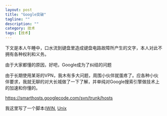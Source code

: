 ```yaml
---
layout: post
title: "Google突破"
tagline: ""
description: ""
category: 技术
tags: [技术]
---
```



下文是本人午睡中，口水流到键盘里造成键盘电路故障所产生的文字，本人对此不拥有各种权利和义务。

由于大家都懂的原因，好吧，Google成为了纠结的问题

由于长期使用某哥的VPN，我木有多大问题，周围小伙伴就蛋疼了。应各种小伙伴要求，我就无聊的对大长城做了一下了解，并单纯对Google搜索引擎做技术上的加速和你懂的。

https://smarthosts.googlecode.com/svn/trunk/hosts

我这里写了一个脚本([WIN](https://raw.githubusercontent.com/liuzheng712/config/master/WFG.bat),
[Unix](https://raw.githubusercontent.com/liuzheng712/config/master/WFG.sh)
